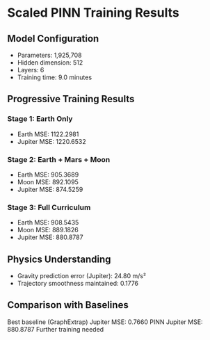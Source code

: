 
# Scaled PINN Training Results

## Model Configuration
- Parameters: 1,925,708
- Hidden dimension: 512
- Layers: 6
- Training time: 9.0 minutes

## Progressive Training Results

### Stage 1: Earth Only
- Earth MSE: 1122.2981
- Jupiter MSE: 1220.6532

### Stage 2: Earth + Mars + Moon  
- Earth MSE: 905.3689
- Moon MSE: 892.1095
- Jupiter MSE: 874.5259

### Stage 3: Full Curriculum
- Earth MSE: 908.5435
- Moon MSE: 889.1826
- Jupiter MSE: 880.8787

## Physics Understanding
- Gravity prediction error (Jupiter): 24.80 m/s²
- Trajectory smoothness maintained: 0.1776

## Comparison with Baselines
Best baseline (GraphExtrap) Jupiter MSE: 0.7660
PINN Jupiter MSE: 880.8787
Further training needed
